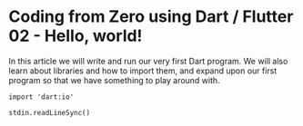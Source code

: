 # Coding from Zero using Dart / Flutter 02 - Hello, world!

In this article we will write and run our very first Dart program. We will also learn about libraries and how to import them, and expand upon our first program so that we have something to play around with.

`import 'dart:io'`

`stdin.readLineSync()`
